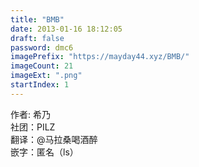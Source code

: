 ```yaml
---
title: "BMB"
date: 2013-01-16 18:12:05
draft: false
password: dmc6
imagePrefix: "https://mayday44.xyz/BMB/"  
imageCount: 21
imageExt: ".png" 
startIndex: 1
---
```

作者: 希乃  
社团：PILZ  
翻译：@马拉桑喝酒醉  
嵌字：匿名（ls）   